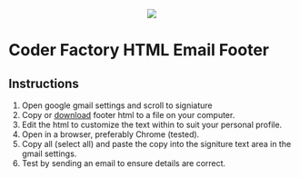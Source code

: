 <p align="center"><img src="https://github.com/coder-factory-academy/cf-guidline-css/blob/master/CFA.png"></p>

# Coder Factory HTML Email Footer

## Instructions

1. Open google gmail settings and scroll to signiature
2. Copy or <a href="https://github.com/coder-factory-academy/cf-email-footer/blob/master/email_footer.html">download</a> footer html to a file on your computer.
3. Edit the html to customize the text within to suit your personal profile.
3. Open in a browser, preferably Chrome (tested).
4. Copy all (select all) and paste the copy into the signiture text area in the gmail settings.
5. Test by sending an email to ensure details are correct.
